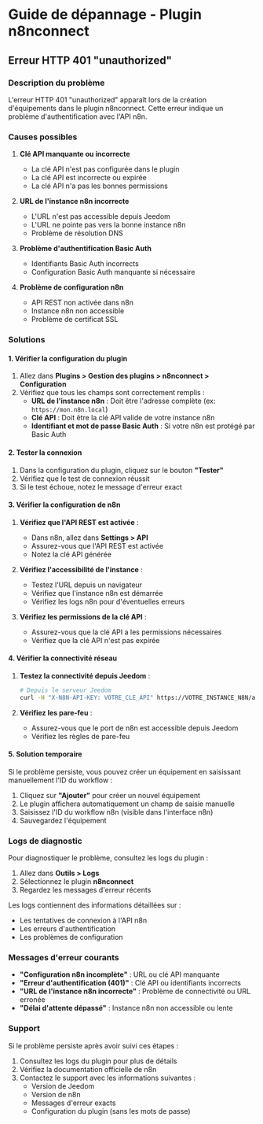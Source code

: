 # Guide de dépannage - Plugin n8nconnect

## Erreur HTTP 401 "unauthorized"

### Description du problème
L'erreur HTTP 401 "unauthorized" apparaît lors de la création d'équipements dans le plugin n8nconnect. Cette erreur indique un problème d'authentification avec l'API n8n.

### Causes possibles

1. **Clé API manquante ou incorrecte**
   - La clé API n'est pas configurée dans le plugin
   - La clé API est incorrecte ou expirée
   - La clé API n'a pas les bonnes permissions

2. **URL de l'instance n8n incorrecte**
   - L'URL n'est pas accessible depuis Jeedom
   - L'URL ne pointe pas vers la bonne instance n8n
   - Problème de résolution DNS

3. **Problème d'authentification Basic Auth**
   - Identifiants Basic Auth incorrects
   - Configuration Basic Auth manquante si nécessaire

4. **Problème de configuration n8n**
   - API REST non activée dans n8n
   - Instance n8n non accessible
   - Problème de certificat SSL

### Solutions

#### 1. Vérifier la configuration du plugin

1. Allez dans **Plugins > Gestion des plugins > n8nconnect > Configuration**
2. Vérifiez que tous les champs sont correctement remplis :
   - **URL de l'instance n8n** : Doit être l'adresse complète (ex: `https://mon.n8n.local`)
   - **Clé API** : Doit être la clé API valide de votre instance n8n
   - **Identifiant et mot de passe Basic Auth** : Si votre n8n est protégé par Basic Auth

#### 2. Tester la connexion

1. Dans la configuration du plugin, cliquez sur le bouton **"Tester"**
2. Vérifiez que le test de connexion réussit
3. Si le test échoue, notez le message d'erreur exact

#### 3. Vérifier la configuration de n8n

1. **Vérifiez que l'API REST est activée** :
   - Dans n8n, allez dans **Settings > API**
   - Assurez-vous que l'API REST est activée
   - Notez la clé API générée

2. **Vérifiez l'accessibilité de l'instance** :
   - Testez l'URL depuis un navigateur
   - Vérifiez que l'instance n8n est démarrée
   - Vérifiez les logs n8n pour d'éventuelles erreurs

3. **Vérifiez les permissions de la clé API** :
   - Assurez-vous que la clé API a les permissions nécessaires
   - Vérifiez que la clé API n'est pas expirée

#### 4. Vérifier la connectivité réseau

1. **Testez la connectivité depuis Jeedom** :
   ```bash
   # Depuis le serveur Jeedom
   curl -H "X-N8N-API-KEY: VOTRE_CLE_API" https://VOTRE_INSTANCE_N8N/api/v1/workflows
   ```

2. **Vérifiez les pare-feu** :
   - Assurez-vous que le port de n8n est accessible depuis Jeedom
   - Vérifiez les règles de pare-feu

#### 5. Solution temporaire

Si le problème persiste, vous pouvez créer un équipement en saisissant manuellement l'ID du workflow :

1. Cliquez sur **"Ajouter"** pour créer un nouvel équipement
2. Le plugin affichera automatiquement un champ de saisie manuelle
3. Saisissez l'ID du workflow n8n (visible dans l'interface n8n)
4. Sauvegardez l'équipement

### Logs de diagnostic

Pour diagnostiquer le problème, consultez les logs du plugin :

1. Allez dans **Outils > Logs**
2. Sélectionnez le plugin **n8nconnect**
3. Regardez les messages d'erreur récents

Les logs contiennent des informations détaillées sur :
- Les tentatives de connexion à l'API n8n
- Les erreurs d'authentification
- Les problèmes de configuration

### Messages d'erreur courants

- **"Configuration n8n incomplète"** : URL ou clé API manquante
- **"Erreur d'authentification (401)"** : Clé API ou identifiants incorrects
- **"URL de l'instance n8n incorrecte"** : Problème de connectivité ou URL erronée
- **"Délai d'attente dépassé"** : Instance n8n non accessible ou lente

### Support

Si le problème persiste après avoir suivi ces étapes :

1. Consultez les logs du plugin pour plus de détails
2. Vérifiez la documentation officielle de n8n
3. Contactez le support avec les informations suivantes :
   - Version de Jeedom
   - Version de n8n
   - Messages d'erreur exacts
   - Configuration du plugin (sans les mots de passe) 
